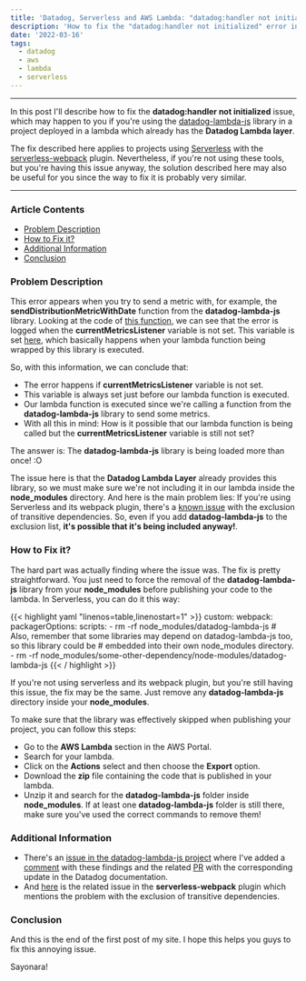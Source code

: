 ```yaml
---
title: 'Datadog, Serverless and AWS Lambda: "datadog:handler not initialized" issue'
description: 'How to fix the "datadog:handler not initialized" error in aws lambda when using the datadog-lambda-js component'
date: '2022-03-16'
tags:
  - datadog
  - aws
  - lambda
  - serverless
---
```

  
---

In this post I'll describe how to fix the **datadog:handler not initialized** issue, which may happen to you if you're using the 
[datadog-lambda-js](https://github.com/DataDog/datadog-lambda-js) library in a project deployed in a lambda which already
has the **Datadog Lambda layer**. 

The fix described here applies to projects using [Serverless](https://github.com/serverless/serverless)
with the [serverless-webpack](https://github.com/serverless-heaven/serverless-webpack) plugin. Nevertheless, if you're not using
these tools, but you're having this issue anyway, the solution described here may also be useful for you since the way to fix it
is probably very similar.

---

### Article Contents

* [Problem Description](#problem-description)
* [How to Fix it?](#how-to-fix-it)
* [Additional Information](#additional-information)
* [Conclusion](#conclusion)


### Problem Description

This error appears when you try to send a metric with, for example, the **sendDistributionMetricWithDate** function from the **datadog-lambda-js** library. Looking at 
the code of [this function](https://github.com/DataDog/datadog-lambda-js/blob/35580a1efb714e25b5c7db1310efeee3132fc6e3/src/index.ts#L181), 
we can see that the error is logged when the **currentMetricsListener** variable is not set. This variable is set [here](https://github.com/DataDog/datadog-lambda-js/blob/35580a1efb714e25b5c7db1310efeee3132fc6e3/src/index.ts#L115), which basically happens when 
your lambda function being wrapped by this library is executed.

So, with this information, we can conclude that:

* The error happens if **currentMetricsListener** variable is not set.
* This variable is always set just before our lambda function is executed.
* Our lambda function is executed since we're calling a function from the **datadog-lambda-js** library to send some metrics.
* With all this in mind: How is it possible that our lambda function is being called but the **currentMetricsListener** variable is still not set?

The answer is: The **datadog-lambda-js** library is being loaded more than once! :O

The issue here is that the **Datadog Lambda Layer** already provides this library, so we must make sure we're not including it in our lambda inside the
**node_modules** directory. And here is the main problem lies: If you're using Serverless and its webpack plugin, there's a [known issue](https://github.com/serverless-heaven/serverless-webpack/issues/306) 
with the exclusion of transitive dependencies. So, even if you add **datadog-lambda-js** to the exclusion list, **it's possible that
it's being included anyway!**.


### How to Fix it?

The hard part was actually finding where the issue was. The fix is pretty straightforward. You just need to force the removal
of the **datadog-lambda-js** library from your **node_modules** before publishing your code to the lambda. In Serverless, you
can do it this way:

{{< highlight yaml "linenos=table,linenostart=1" >}}
custom:
  webpack:
    packagerOptions:
      scripts:
        - rm -rf node_modules/datadog-lambda-js
        # Also, remember that some libraries may depend on datadog-lambda-js too, so this library could be 
        # embedded into their own node_modules directory.
        - rm -rf node_modules/some-other-dependency/node-modules/datadog-lambda-js 
{{< / highlight >}}

If you're not using serverless and its webpack plugin, but you're still having this issue, the fix may be the same. Just 
remove any **datadog-lambda-js** directory inside your **node_modules**.

To make sure that the library was effectively skipped when publishing your project, you can follow this steps:

* Go to the **AWS Lambda** section in the AWS Portal.
* Search for your lambda.
* Click on the **Actions** select and then choose the **Export** option.
* Download the **zip** file containing the code that is published in your lambda.
* Unzip it and search for the **datadog-lambda-js** folder inside **node_modules**. If at least one **datadog-lambda-js** folder is still there, make sure you've used the correct commands to remove them!


### Additional Information

* There's an [issue in the datadog-lambda-js project](https://github.com/DataDog/datadog-lambda-js/issues/209) where I've added a [comment](https://github.com/DataDog/datadog-lambda-js/issues/209#issuecomment-1024746511) with these findings and the related [PR](https://github.com/DataDog/documentation/pull/12957) with the corresponding update in the Datadog documentation.
* And [here](https://github.com/serverless-heaven/serverless-webpack/issues/306) is the related issue in the **serverless-webpack** plugin which mentions the problem with the exclusion of transitive dependencies.


### Conclusion

And this is the end of the first post of my site. I hope this helps you guys to fix this annoying issue.

Sayonara!
